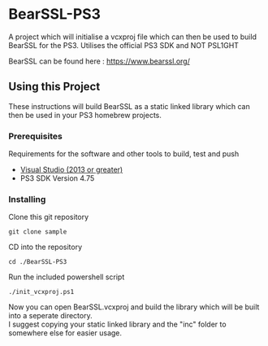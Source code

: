 # BearSSL-PS3

A project which will initialise a vcxproj file which can then be used to build BearSSL for the PS3. Utilises the official PS3 SDK and NOT PSL1GHT

BearSSL can be found here : https://www.bearssl.org/

## Using this Project

These instructions will build BearSSL as a static linked library which can then be used in your PS3 homebrew projects.

### Prerequisites

Requirements for the software and other tools to build, test and push 
- [Visual Studio (2013 or greater)](https://visualstudio.microsoft.com/downloads/)
- PS3 SDK Version 4.75

### Installing

Clone this git repository

    git clone sample

CD into the repository

    cd ./BearSSL-PS3

Run the included powershell script

    ./init_vcxproj.ps1

Now you can open BearSSL.vcxproj and build the library which will be built into a seperate directory.  
I suggest copying your static linked library and the "inc" folder to somewhere else for easier usage.